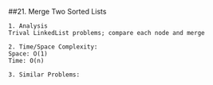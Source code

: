 ##21. Merge Two Sorted Lists
```
1. Analysis
Trival LinkedList problems; compare each node and merge

2. Time/Space Complexity:
Space: O(1)
Time: O(n)

3. Similar Problems:
```